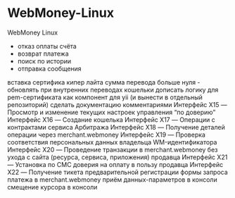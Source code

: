 # WebMoney-Linux
WebMoney Linux

- отказ оплаты счёта
- возврат платежа
- поиск по истории
- отправка сообщения

вставка сертифика кипер лайта
сумма перевода больше нуля - обновлять при внутренних переводах кошельки
дописать логику для pem-сертификата
как компонент для yii (и вынести в отдельный репозиторий)
сделать документацию комментариями
Интерфейс X15 — Просмотр и изменение текущих настроек управления “по доверию”
Интерфейс X16 — Создание кошелька
Интерфейс X17 — Операции с контрактами сервиса Арбитража
Интерфейс X18 — Получение деталей операции через merchant.webmoney
Интерфейс X19 — Проверка соответствия персональных данных владельца WM-идентификатора
Интерфейс X20 — Проведение транзакции в merchant.webmoney без ухода с сайта (ресурса, сервиса, приложения) продавца
Интерфейс X21 — Установка по СМС доверия на оплату в пользу продавца
Интерфейс X22 — Получение тикета предварительной регистрации формы запроса платежа в merchant.webmoney
приём данных-параметров в консоли
смещение курсора в консоли

